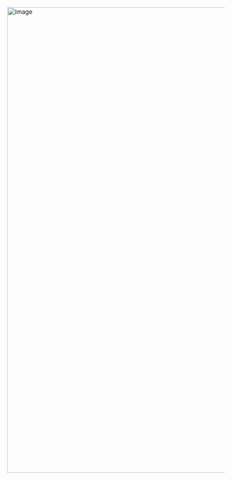 <img width="1919" height="1079" alt="image" src="https://github.com/user-attachments/assets/8a872cf7-4d5f-4eb5-8692-470e9cfb5e68" />
